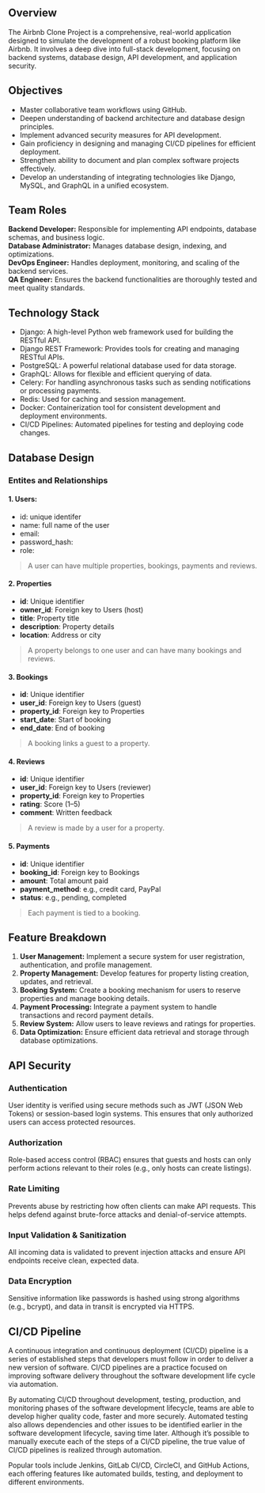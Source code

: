 ## Overview
The Airbnb Clone Project is a comprehensive, real-world application designed to simulate the development of a robust booking platform like Airbnb. It involves a deep dive into full-stack development, focusing on backend systems, database design, API development, and application security.
  
## Objectives
- Master collaborative team workflows using GitHub.
- Deepen understanding of backend architecture and database design principles.
- Implement advanced security measures for API development.
- Gain proficiency in designing and managing CI/CD pipelines for efficient deployment.
- Strengthen ability to document and plan complex software projects effectively.
- Develop an understanding of integrating technologies like Django, MySQL, and GraphQL in a unified ecosystem.
  
## Team Roles
**Backend Developer:** Responsible for implementing API endpoints, database schemas, and business logic.  
**Database Administrator:** Manages database design, indexing, and optimizations.  
**DevOps Engineer:** Handles deployment, monitoring, and scaling of the backend services.  
**QA Engineer:** Ensures the backend functionalities are thoroughly tested and meet quality standards.  
  
## Technology Stack
- Django: A high-level Python web framework used for building the RESTful API.
- Django REST Framework: Provides tools for creating and managing RESTful APIs.
- PostgreSQL: A powerful relational database used for data storage.
- GraphQL: Allows for flexible and efficient querying of data.
- Celery: For handling asynchronous tasks such as sending notifications or processing payments.
- Redis: Used for caching and session management.
- Docker: Containerization tool for consistent development and deployment environments.
- CI/CD Pipelines: Automated pipelines for testing and deploying code changes.
  
## Database Design
### Entites and Relationships
#### 1. Users:  
- id: unique identifer
- name: full name of the user
- email:
- password_hash:
- role:
> A user can have multiple properties, bookings, payments and reviews.

#### 2. Properties
- **id**: Unique identifier
- **owner_id**: Foreign key to Users (host)
- **title**: Property title
- **description**: Property details
- **location**: Address or city  
> A property belongs to one user and can have many bookings and reviews.

#### 3. Bookings
- **id**: Unique identifier
- **user_id**: Foreign key to Users (guest)
- **property_id**: Foreign key to Properties
- **start_date**: Start of booking
- **end_date**: End of booking  
> A booking links a guest to a property.

#### 4. Reviews
- **id**: Unique identifier
- **user_id**: Foreign key to Users (reviewer)
- **property_id**: Foreign key to Properties
- **rating**: Score (1–5)
- **comment**: Written feedback  
> A review is made by a user for a property.

#### 5. Payments
- **id**: Unique identifier
- **booking_id**: Foreign key to Bookings
- **amount**: Total amount paid
- **payment_method**: e.g., credit card, PayPal
- **status**: e.g., pending, completed  
> Each payment is tied to a booking.

## Feature Breakdown  
1. **User Management:** Implement a secure system for user registration, authentication, and profile management.  
2. **Property Management:** Develop features for property listing creation, updates, and retrieval.
3. **Booking System:** Create a booking mechanism for users to reserve properties and manage booking details.
4. **Payment Processing:** Integrate a payment system to handle transactions and record payment details.
5. **Review System:** Allow users to leave reviews and ratings for properties.
6. **Data Optimization:** Ensure efficient data retrieval and storage through database optimizations.

## API Security

### Authentication
User identity is verified using secure methods such as JWT (JSON Web Tokens) or session-based login systems. This ensures that only authorized users can access protected resources.

### Authorization
Role-based access control (RBAC) ensures that guests and hosts can only perform actions relevant to their roles (e.g., only hosts can create listings).

### Rate Limiting
Prevents abuse by restricting how often clients can make API requests. This helps defend against brute-force attacks and denial-of-service attempts.

### Input Validation & Sanitization
All incoming data is validated to prevent injection attacks and ensure API endpoints receive clean, expected data.

### Data Encryption
Sensitive information like passwords is hashed using strong algorithms (e.g., bcrypt), and data in transit is encrypted via HTTPS.

## CI/CD Pipeline

A continuous integration and continuous deployment (CI/CD) pipeline is a series of established steps that developers must follow in order to deliver a new version of software. CI/CD pipelines are a practice focused on improving software delivery throughout the software development life cycle via automation.

By automating CI/CD throughout development, testing, production, and monitoring phases of the software development lifecycle, teams are able to develop higher quality code, faster and more securely. Automated testing also allows dependencies and other issues to be identified earlier in the software development lifecycle, saving time later. Although it’s possible to manually execute each of the steps of a CI/CD pipeline, the true value of CI/CD pipelines is realized through automation.

Popular tools include Jenkins, GitLab CI/CD, CircleCI, and GitHub Actions, each offering features like automated builds, testing, and deployment to different environments. 
